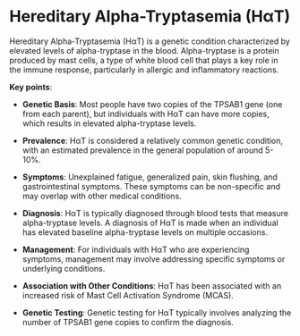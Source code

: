 # Hereditary Alpha-Tryptasemia (HαT)

Hereditary Alpha-Tryptasemia (HαT) is a genetic condition characterized by elevated levels of alpha-tryptase in the blood. Alpha-tryptase is a protein produced by mast cells, a type of white blood cell that plays a key role in the immune response, particularly in allergic and inflammatory reactions.

**Key points**:

* **Genetic Basis**: Most people have two copies of the TPSAB1 gene (one from each parent), but individuals with HαT can have more copies, which results in elevated alpha-tryptase levels.

* **Prevalence**: HαT is considered a relatively common genetic condition, with an estimated prevalence in the general population of around 5-10%.

* **Symptoms**: Unexplained fatigue, generalized pain, skin flushing, and gastrointestinal symptoms. These symptoms can be non-specific and may overlap with other medical conditions.

* **Diagnosis**: HαT is typically diagnosed through blood tests that measure alpha-tryptase levels. A diagnosis of HαT is made when an individual has elevated baseline alpha-tryptase levels on multiple occasions.

* **Management**: For individuals with HαT who are experiencing symptoms, management may involve addressing specific symptoms or underlying conditions.

* **Association with Other Conditions**: HαT has been associated with an increased risk of Mast Cell Activation Syndrome (MCAS).

* **Genetic Testing**: Genetic testing for HαT typically involves analyzing the number of TPSAB1 gene copies to confirm the diagnosis.